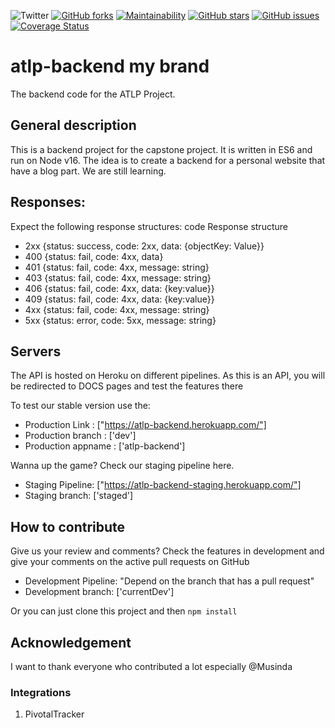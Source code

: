 ![Twitter](https://img.shields.io/twitter/url?style=social&url=https%3A%2F%2Ftwitter.com%2Ffeytonf) [![GitHub forks](https://img.shields.io/github/forks/feyton/atlp-backend?style=social)](https://github.com/feyton/atlp-backend/network) [![Maintainability](https://api.codeclimate.com/v1/badges/a17c4a38e6fb7e73a3f1/maintainability)](https://codeclimate.com/github/feyton/atlp-backend/maintainability) [![GitHub stars](https://img.shields.io/github/stars/feyton/atlp-backend)](https://github.com/feyton/atlp-backend/stargazers) [![GitHub issues](https://img.shields.io/github/issues/feyton/atlp-backend)](https://github.com/feyton/atlp-backend/issues) [![Coverage Status](https://coveralls.io/repos/github/feyton/atlp-backend/badge.svg?branch=githubAction)](https://coveralls.io/github/feyton/atlp-backend?branch=githubAction)
# atlp-backend my brand
The backend code for the ATLP Project.

## General description
This is a backend project for the capstone project.
It is written in ES6 and run on Node v16. The idea is to create a backend for a personal website that have a blog part. We are still learning.

## Responses:
Expect the following response structures:
code        Response structure
- 2xx         {status: success, code: 2xx, data: {objectKey: Value}}
- 400         {status: fail, code: 4xx, data}
- 401         {status: fail, code: 4xx, message: string}
- 403         {status: fail, code: 4xx, message: string}
- 406         {status: fail, code: 4xx, data: {key:value}}
- 409         {status: fail, code: 4xx, data: {key:value}}
- 4xx        {status: fail, code: 4xx, message: string}
- 5xx         {status: error, code: 5xx, message: string}

## Servers

The API is hosted on Heroku on different pipelines.
As this is an API, you will be redirected to DOCS pages and test the features there


To test our stable version use the:
- Production Link : ["https://atlp-backend.herokuapp.com/"]
- Production branch : ['dev']
- Production appname : ['atlp-backend']

Wanna up the game? Check our staging pipeline here.
- Staging Pipeline: ["https://atlp-backend-staging.herokuapp.com/"]
- Staging branch: ['staged']

## How to contribute
Give us your review and comments? Check the features in development and give your 
comments on the active pull requests on GitHub
- Development Pipeline: "Depend on the branch that has a pull request"
- Development branch: ['currentDev']

Or you can just clone this project and then 
`npm install`

## Acknowledgement
I want to thank everyone who contributed a lot especially @Musinda

### Integrations
1. PivotalTracker


